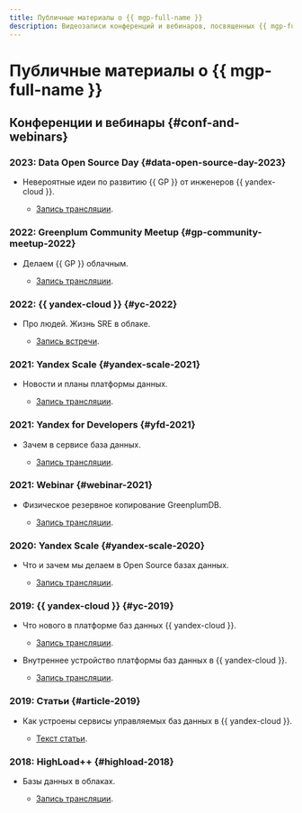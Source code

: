 ```yaml
---
title: Публичные материалы о {{ mgp-full-name }}
description: Видеозаписи конференций и вебинаров, посвященных {{ mgp-full-name }}.
---
```


# Публичные материалы о {{ mgp-full-name }}

## Конференции и вебинары {#conf-and-webinars}

### 2023: Data Open Source Day {#data-open-source-day-2023}

* Невероятные идеи по развитию {{ GP }} от инженеров {{ yandex-cloud }}.

  * [Запись трансляции](https://www.youtube.com/live/aXflVfvoLdU?si=sfseDHlbr-R-PnyK&t=14275).

### 2022: Greenplum Community Meetup {#gp-community-meetup-2022}

* Делаем {{ GP }} облачным.

  * [Запись трансляции](https://www.youtube.com/live/EZxIx-Ft0Vo?feature=share&t=2311).

### 2022: {{ yandex-cloud }} {#yc-2022}

* Про людей. Жизнь SRE в облаке.

  * [Запись встречи](https://www.youtube.com/watch?v=8YwepbGf1WM).

### 2021: Yandex Scale {#yandex-scale-2021}

* Новости и планы платформы данных.

  * [Запись трансляции](https://www.youtube.com/watch?v=34azYnDBiYY).

### 2021: Yandex for Developers {#yfd-2021}

* Зачем в сервисе база данных.

  * [Запись трансляции](https://www.youtube.com/watch?v=cddm8I0UgjU).

### 2021: Webinar {#webinar-2021}

* Физическое резервное копирование GreenplumDB.

  * [Запись трансляции](https://rutube.ru/video/34cd4c648c6bc3c5c6abced7681067a8/).

### 2020: Yandex Scale {#yandex-scale-2020}

* Что и зачем мы делаем в Open Source базах данных.

  * [Запись трансляции](https://www.youtube.com/watch?v=PCG5bO9Ug60).

### 2019: {{ yandex-cloud }} {#yc-2019}

* Что нового в платформе баз данных {{ yandex-cloud }}.

  * [Запись трансляции](https://www.youtube.com/watch?v=5OcUo3J4Wdc).

* Внутреннее устройство платформы баз данных в {{ yandex-cloud }}.

  * [Запись трансляции](https://www.youtube.com/watch?v=Cwdg425a_cw).

### 2019: Статьи {#article-2019}

* Как устроены сервисы управляемых баз данных в {{ yandex-cloud }}.

  * [Текст статьи](https://habr.com/ru/companies/yandex/articles/477860/).

### 2018: HighLoad++ {#highload-2018}

* Базы данных в облаках.

  * [Запись трансляции](https://www.youtube.com/watch?v=xyMN1EA9p5Y).

